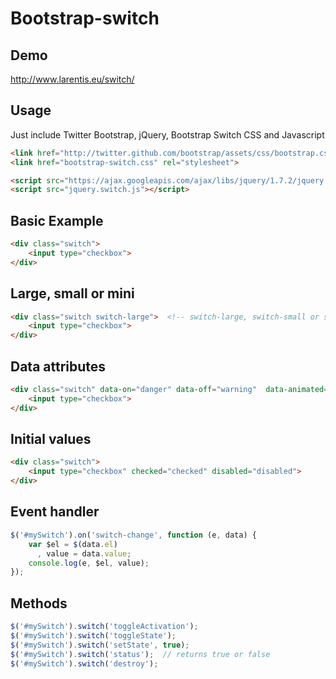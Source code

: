 Bootstrap-switch
========================

Demo
----
http://www.larentis.eu/switch/

Usage
-----

Just include Twitter Bootstrap, jQuery, Bootstrap Switch CSS and Javascript
``` html
<link href="http://twitter.github.com/bootstrap/assets/css/bootstrap.css" rel="stylesheet">
<link href="bootstrap-switch.css" rel="stylesheet">

<script src="https://ajax.googleapis.com/ajax/libs/jquery/1.7.2/jquery.min.js"></script>
<script src="jquery.switch.js"></script>
```

Basic Example
-------------

``` html
<div class="switch">
    <input type="checkbox">
</div>
```

Large, small or mini
--------------------

``` html
<div class="switch switch-large">  <!-- switch-large, switch-small or switch-mini -->
    <input type="checkbox">
</div>
```

Data attributes
---------------

``` html
<div class="switch" data-on="danger" data-off="warning"  data-animated="false">  <!-- primary, info, success, warning and danger -->
    <input type="checkbox">
</div>
```

Initial values
--------------

``` html
<div class="switch">
    <input type="checkbox" checked="checked" disabled="disabled">
</div>
```

Event handler
-------------

``` javascript
$('#mySwitch').on('switch-change', function (e, data) {
    var $el = $(data.el)
      , value = data.value;
    console.log(e, $el, value);
});
```

Methods
-------

``` javascript
$('#mySwitch').switch('toggleActivation');
$('#mySwitch').switch('toggleState');
$('#mySwitch').switch('setState', true);
$('#mySwitch').switch('status');  // returns true or false
$('#mySwitch').switch('destroy');
```
